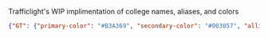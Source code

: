 Trafficlight's WIP implimentation of college names, aliases, and colors

```json
{"GT": {"primary-color": "#B3A369", "secondary-color": "#003057", "alliases": ["georgia tech", " georgia institute of technology", " gatech"]}}
```

